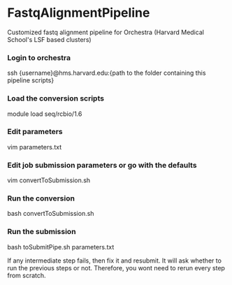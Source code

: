 # FastqAlignmentPipeline
Customized fastq alignment pipeline for Orchestra (Harvard Medical School's LSF based clusters)

### Login to orchestra

ssh {username}@hms.harvard.edu:{path to the folder containing this pipeline scripts}

### Load the conversion scripts

module load seq/rcbio/1.6

### Edit parameters 

vim parameters.txt

### Edit job submission parameters or go with the defaults

vim convertToSubmission.sh

### Run the conversion

bash convertToSubmission.sh

### Run the submission

bash toSubmitPipe.sh parameters.txt 


If any intermediate step fails, then fix it and resubmit. It will ask whether to run the previous steps or not. 
Therefore, you wont need to rerun every step from scratch. 
